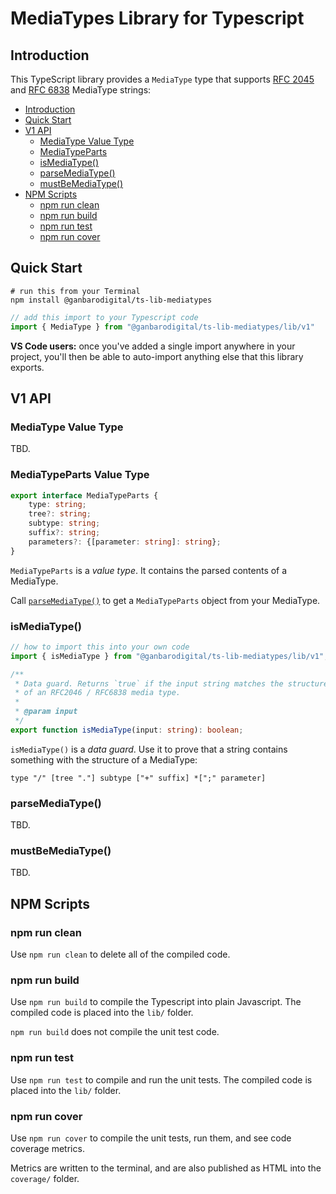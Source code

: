 # MediaTypes Library for Typescript

## Introduction

This TypeScript library provides a `MediaType` type that supports [RFC 2045][RFC 2045] and [RFC 6838][RFC 6838] MediaType strings:

- [Introduction](#introduction)
- [Quick Start](#quick-start)
- [V1 API](#v1-api)
  - [MediaType Value Type](#mediatype-value-type)
  - [MediaTypeParts](#mediatypeparts)
  - [isMediaType()](#ismediatype)
  - [parseMediaType()](#parsemediatype)
  - [mustBeMediaType()](#mustbemediatype)
- [NPM Scripts](#npm-scripts)
  - [npm run clean](#npm-run-clean)
  - [npm run build](#npm-run-build)
  - [npm run test](#npm-run-test)
  - [npm run cover](#npm-run-cover)

## Quick Start

```
# run this from your Terminal
npm install @ganbarodigital/ts-lib-mediatypes
```

```typescript
// add this import to your Typescript code
import { MediaType } from "@ganbarodigital/ts-lib-mediatypes/lib/v1"
```

__VS Code users:__ once you've added a single import anywhere in your project, you'll then be able to auto-import anything else that this library exports.

## V1 API

### MediaType Value Type

TBD.

### MediaTypeParts Value Type

```typescript
export interface MediaTypeParts {
    type: string;
    tree?: string;
    subtype: string;
    suffix?: string;
    parameters?: {[parameter: string]: string};
}
```

`MediaTypeParts` is a _value type_. It contains the parsed contents of a MediaType.

Call [`parseMediaType()`](#parsemediatype) to get a `MediaTypeParts` object from your MediaType.

### isMediaType()

```typescript
// how to import this into your own code
import { isMediaType } from "@ganbarodigital/ts-lib-mediatypes/lib/v1";

/**
 * Data guard. Returns `true` if the input string matches the structure
 * of an RFC2046 / RFC6838 media type.
 *
 * @param input
 */
export function isMediaType(input: string): boolean;
```

`isMediaType()` is a _data guard_. Use it to prove that a string contains something with the structure of a MediaType:

    type "/" [tree "."] subtype ["+" suffix] *[";" parameter]

### parseMediaType()

TBD.

### mustBeMediaType()

TBD.

## NPM Scripts

### npm run clean

Use `npm run clean` to delete all of the compiled code.

### npm run build

Use `npm run build` to compile the Typescript into plain Javascript. The compiled code is placed into the `lib/` folder.

`npm run build` does not compile the unit test code.

### npm run test

Use `npm run test` to compile and run the unit tests. The compiled code is placed into the `lib/` folder.

### npm run cover

Use `npm run cover` to compile the unit tests, run them, and see code coverage metrics.

Metrics are written to the terminal, and are also published as HTML into the `coverage/` folder.

[RFC 2045]: https://tools.ietf.org/html/rfc2045
[RFC 6838]: https://tools.ietf.org/html/rfc6838